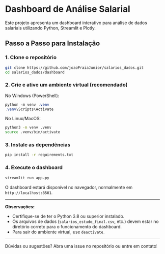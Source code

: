 # Dashboard de Análise Salarial

Este projeto apresenta um dashboard interativo para análise de dados salariais utilizando Python, Streamlit e Plotly.

## Passo a Passo para Instalação

### 1. Clone o repositório

```bash
git clone https://github.com/joaoPraiaJunior/salarios_dados.git
cd salarios_dados/dashboard
```

### 2. Crie e ative um ambiente virtual (recomendado)

No Windows (PowerShell):
```powershell
python -m venv .venv
.venv\Scripts\Activate
```

No Linux/MacOS:
```bash
python3 -m venv .venv
source .venv/bin/activate
```

### 3. Instale as dependências

```bash
pip install -r requirements.txt
```

### 4. Execute o dashboard

```bash
streamlit run app.py
```

O dashboard estará disponível no navegador, normalmente em `http://localhost:8501`.

---

**Observações:**
- Certifique-se de ter o Python 3.8 ou superior instalado.
- Os arquivos de dados (`salarios_estudo_final.csv`, etc.) devem estar no diretório correto para o funcionamento do dashboard.
- Para sair do ambiente virtual, use `deactivate`.

---

Dúvidas ou sugestões? Abra uma issue no repositório ou entre em contato!

